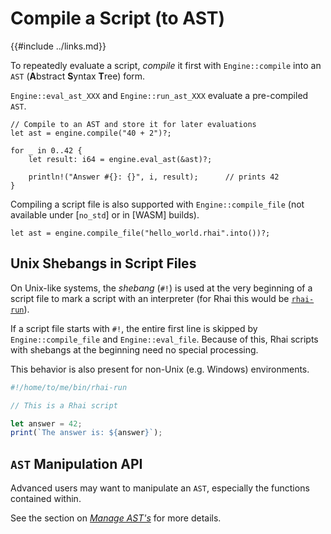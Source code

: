 Compile a Script (to AST)
========================

{{#include ../links.md}}

To repeatedly evaluate a script, _compile_ it first with `Engine::compile` into an `AST`
(**A**bstract **S**yntax **T**ree) form.

`Engine::eval_ast_XXX` and `Engine::run_ast_XXX` evaluate a pre-compiled `AST`.

```rust,no_run
// Compile to an AST and store it for later evaluations
let ast = engine.compile("40 + 2")?;

for _ in 0..42 {
    let result: i64 = engine.eval_ast(&ast)?;

    println!("Answer #{}: {}", i, result);      // prints 42
}
```

Compiling a script file is also supported with `Engine::compile_file`
(not available under [`no_std`] or in [WASM] builds).

```rust,no_run
let ast = engine.compile_file("hello_world.rhai".into())?;
```


Unix Shebangs in Script Files
----------------------------

On Unix-like systems, the _shebang_ (`#!`) is used at the very beginning of a script file to mark a
script with an interpreter (for Rhai this would be [`rhai-run`]({{rootUrl}}/start/bin.md)).

If a script file starts with `#!`, the entire first line is skipped by `Engine::compile_file` and `Engine::eval_file`.
Because of this, Rhai scripts with shebangs at the beginning need no special processing.

This behavior is also present for non-Unix (e.g. Windows) environments.

```js
#!/home/to/me/bin/rhai-run

// This is a Rhai script

let answer = 42;
print(`The answer is: ${answer}`);
```


`AST` Manipulation API
----------------------

Advanced users may want to manipulate an `AST`, especially the functions contained within.

See the section on [_Manage AST's_](ast.md) for more details.
